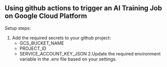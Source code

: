 Using github actions to trigger an AI Training Job on Google Cloud Platform
---

Setup steps:
1. Add the required secrets to your github project:
   - GCS_BUCKET_NAME
   - PROJECT_ID
   - SERVICE_ACCOUNT_KEY_JSON
2.Update the required environment variable in the .env file based on your settings.
